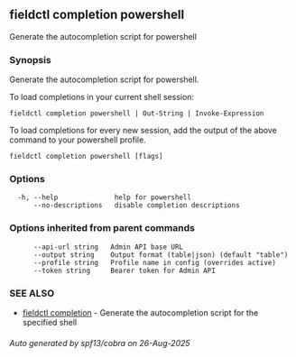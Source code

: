 ## fieldctl completion powershell

Generate the autocompletion script for powershell

### Synopsis

Generate the autocompletion script for powershell.

To load completions in your current shell session:

	fieldctl completion powershell | Out-String | Invoke-Expression

To load completions for every new session, add the output of the above command
to your powershell profile.


```
fieldctl completion powershell [flags]
```

### Options

```
  -h, --help              help for powershell
      --no-descriptions   disable completion descriptions
```

### Options inherited from parent commands

```
      --api-url string   Admin API base URL
      --output string    Output format (table|json) (default "table")
      --profile string   Profile name in config (overrides active)
      --token string     Bearer token for Admin API
```

### SEE ALSO

* [fieldctl completion](fieldctl_completion.md)	 - Generate the autocompletion script for the specified shell

###### Auto generated by spf13/cobra on 26-Aug-2025
